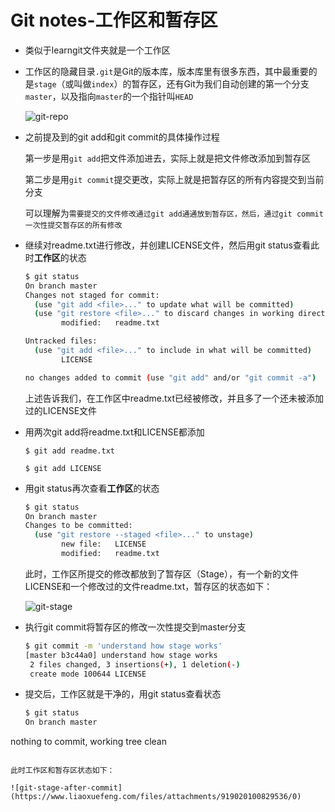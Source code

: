 # Git notes-工作区和暂存区

* 类似于learngit文件夹就是一个工作区

* 工作区的隐藏目录`.git`是Git的版本库，版本库里有很多东西，其中最重要的是`stage`（或叫做`index`）的暂存区，还有Git为我们自动创建的第一个分支`master`，以及指向`master`的一个指针叫`HEAD`

  ![git-repo](https://www.liaoxuefeng.com/files/attachments/919020037470528/0)

* 之前提及到的git add和git commit的具体操作过程

  第一步是用`git add`把文件添加进去，实际上就是把文件修改添加到暂存区

  第二步是用`git commit`提交更改，实际上就是把暂存区的所有内容提交到当前分支

  可以理解为`需要提交的文件修改通过git add通通放到暂存区，然后，通过git commit一次性提交暂存区的所有修改`

* 继续对readme.txt进行修改，并创建LICENSE文件，然后用git status查看此时**工作区**的状态

  ~~~bash
  $ git status
  On branch master
  Changes not staged for commit:
    (use "git add <file>..." to update what will be committed)
    (use "git restore <file>..." to discard changes in working directory)
          modified:   readme.txt
  
  Untracked files:
    (use "git add <file>..." to include in what will be committed)
          LICENSE
  
  no changes added to commit (use "git add" and/or "git commit -a")
  ~~~

  

  上述告诉我们，在工作区中readme.txt已经被修改，并且多了一个还未被添加过的LICENSE文件

* 用两次git add将readme.txt和LICENSE都添加

  `$ git add readme.txt`

  `$ git add LICENSE`

* 用git status再次查看**工作区**的状态

  ~~~bash
  $ git status
  On branch master
  Changes to be committed:
    (use "git restore --staged <file>..." to unstage)
          new file:   LICENSE
          modified:   readme.txt
  ~~~

  此时，工作区所提交的修改都放到了暂存区（Stage），有一个新的文件LICENSE和一个修改过的文件readme.txt，暂存区的状态如下：

  ![git-stage](https://www.liaoxuefeng.com/files/attachments/919020074026336/0)

* 执行git commit将暂存区的修改一次性提交到master分支

  ~~~bash
  $ git commit -m 'understand how stage works'
  [master b3c44a0] understand how stage works
   2 files changed, 3 insertions(+), 1 deletion(-)
   create mode 100644 LICENSE
  ~~~

* 提交后，工作区就是干净的，用git status查看状态

  ~~~bash
  $ git status
  On branch master
nothing to commit, working tree clean
  ~~~

  此时工作区和暂存区状态如下：
  
  ![git-stage-after-commit](https://www.liaoxuefeng.com/files/attachments/919020100829536/0)

